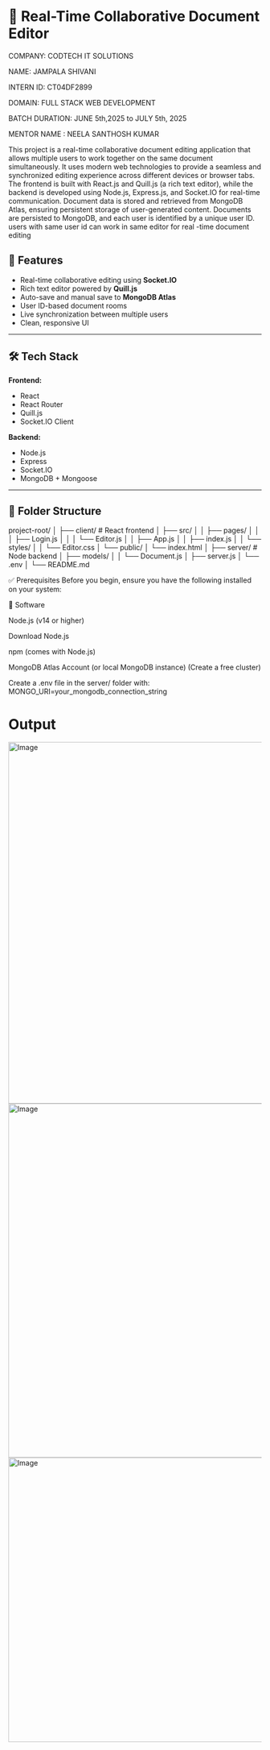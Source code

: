 # 📄 Real-Time Collaborative Document Editor

COMPANY: CODTECH IT SOLUTIONS

NAME: JAMPALA SHIVANI

INTERN ID: CT04DF2899

DOMAIN: FULL STACK WEB DEVELOPMENT

BATCH DURATION: JUNE 5th,2025 to JULY 5th, 2025

MENTOR NAME : NEELA SANTHOSH KUMAR


This project is a real-time collaborative document editing application that allows multiple users to work together on the same document simultaneously. It uses modern web technologies to provide a seamless and synchronized editing experience across different devices or browser tabs.
The frontend is built with React.js and Quill.js (a rich text editor), while the backend is developed using Node.js, Express.js, and Socket.IO for real-time communication. Document data is stored and retrieved from MongoDB Atlas, ensuring persistent storage of user-generated content.
Documents are persisted to MongoDB, and each user is identified by a unique user ID. users with same user id can work in same editor for real -time document editing 

## 🚀 Features

- Real-time collaborative editing using **Socket.IO**
- Rich text editor powered by **Quill.js**
- Auto-save and manual save to **MongoDB Atlas**
- User ID-based document rooms
- Live synchronization between multiple users
- Clean, responsive UI

---

## 🛠️ Tech Stack

**Frontend:**
- React
- React Router
- Quill.js
- Socket.IO Client

**Backend:**
- Node.js
- Express
- Socket.IO
- MongoDB + Mongoose

---

## 📁 Folder Structure
project-root/
│
├── client/ # React frontend
│ ├── src/
│ │ ├── pages/
│ │ │ ├── Login.js
│ │ │ └── Editor.js
│ │ ├── App.js
│ │ ├── index.js
│ │ └── styles/
│ │ └── Editor.css
│ └── public/
│ └── index.html
│
├── server/ # Node backend
│ ├── models/
│ │ └── Document.js
│ ├── server.js
│ └── .env
│
└── README.md

✅ Prerequisites
Before you begin, ensure you have the following installed on your system:

🔧 Software

Node.js (v14 or higher)

Download Node.js

npm (comes with Node.js)

MongoDB Atlas Account (or local MongoDB instance)  (Create a free cluster)

Create a .env file in the server/ folder with: MONGO_URI=your_mongodb_connection_string

# Output

<img width="1299" height="718" alt="Image" src="https://github.com/user-attachments/assets/6c550ab0-1f36-4e4b-8b11-383daaa492f8" />
<img width="1294" height="703" alt="Image" src="https://github.com/user-attachments/assets/2da2e029-3e6e-4823-82ea-ea3ca3dd6bc8" />
<img width="1112" height="565" alt="Image" src="https://github.com/user-attachments/assets/1d6cb610-eb0d-4883-9647-20069c7b21b0" />
